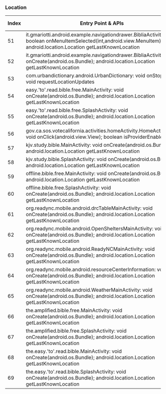 ### Location
| Index | Entry Point & APIs | Screen shot | Resource id | Label |
| ------------- | ------------- | ------------- |-------------|-------------|
| 51 | it.gmariotti.android.example.navigationdrawer.BibliaActivity: boolean onMenuItemSelected(int,android.view.MenuItem); android.location.Location getLastKnownLocation | ![](C:\Users\hfu\Documents\COSMOS\output\py\Play_win8\Books_Reference\com.teulys.bibliareinavalera1960\it.gmariotti.android.example.navigationdrawer.BibliaActivity.png) |  | |
| 52 | it.gmariotti.android.example.navigationdrawer.BibliaActivity: void onCreate(android.os.Bundle); android.location.Location getLastKnownLocation | ![](C:\Users\hfu\Documents\COSMOS\output\py\Play_win8\Books_Reference\com.teulys.bibliareinavalera1960\it.gmariotti.android.example.navigationdrawer.BibliaActivity.png) |  | |
| 53 | com.urbandictionary.android.UrbanDictionary: void onStop(); void requestLocationUpdates | ![](C:\Users\hfu\Documents\COSMOS\output\py\Play_win8\Books_Reference\com.urbandictionary.android\com.urbandictionary.android.UrbanDictionary.png) |  | F |
| 54 | easy.'to'.read.bible.free.MainActivity: void onCreate(android.os.Bundle); android.location.Location getLastKnownLocation | ![](C:\Users\hfu\Documents\COSMOS\output\py\Play_win8\Books_Reference\easy.to.read.bible.free\easy.to.read.bible.free.MainActivity.png) |  | F |
| 55 | easy.'to'.read.bible.free.SplashActivity: void onCreate(android.os.Bundle); android.location.Location getLastKnownLocation | ![](C:\Users\hfu\Documents\COSMOS\output\py\Play_win8\Books_Reference\easy.to.read.bible.free\easy.to.read.bible.free.SplashActivity.png) |  | |
| 56 | gov.ca.sos.votecalifornia.activities.homeActivity.HomeActivity$6: void onClick(android.view.View); boolean isProviderEnabled | ![](C:\Users\hfu\Documents\COSMOS\output\py\Play_win8\Books_Reference\gov.ca.sos.votecalifornia\gov.ca.sos.votecalifornia.activities.homeActivity.HomeActivity.png) |  |D |
| 57 | kjv.study.bible.MainActivity: void onCreate(android.os.Bundle); android.location.Location getLastKnownLocation | ![](C:\Users\hfu\Documents\COSMOS\output\py\Play_win8\Books_Reference\kjv.study.bible\kjv.study.bible.MainActivity.png) |  | F |
| 58 | kjv.study.bible.SplashActivity: void onCreate(android.os.Bundle); android.location.Location getLastKnownLocation | ![](C:\Users\hfu\Documents\COSMOS\output\py\Play_win8\Books_Reference\kjv.study.bible\kjv.study.bible.SplashActivity.png) |  | |
| 59 | offline.bible.free.MainActivity: void onCreate(android.os.Bundle); android.location.Location getLastKnownLocation | ![](C:\Users\hfu\Documents\COSMOS\output\py\Play_win8\Books_Reference\offline.bible.free\offline.bible.free.MainActivity.png) |  | |
| 60 | offline.bible.free.SplashActivity: void onCreate(android.os.Bundle); android.location.Location getLastKnownLocation | ![](C:\Users\hfu\Documents\COSMOS\output\py\Play_win8\Books_Reference\offline.bible.free\offline.bible.free.SplashActivity.png) |  | |
| 61 | org.readync.mobile.android.drcTableMainActivity: void onCreate(android.os.Bundle); android.location.Location getLastKnownLocation | ![](C:\Users\hfu\Documents\COSMOS\output\py\Play_win8\Books_Reference\org.readync.mobile.android\org.readync.mobile.android.drcTableMainActivity.png) |  | T |
| 62 | org.readync.mobile.android.OpenSheltersMainActivity: void onCreate(android.os.Bundle); android.location.Location getLastKnownLocation | ![](C:\Users\hfu\Documents\COSMOS\output\py\Play_win8\Books_Reference\org.readync.mobile.android\org.readync.mobile.android.OpenSheltersMainActivity.png) |  |T  |
| 63 | org.readync.mobile.android.ReadyNCMainActivity: void onCreate(android.os.Bundle); android.location.Location getLastKnownLocation | ![](C:\Users\hfu\Documents\COSMOS\output\py\Play_win8\Books_Reference\org.readync.mobile.android\org.readync.mobile.android.ReadyNCMainActivity.png) |  | D |
| 64 | org.readync.mobile.android.resourceCenterInformation: void onCreate(android.os.Bundle); android.location.Location getLastKnownLocation | ![](C:\Users\hfu\Documents\COSMOS\output\py\Play_win8\Books_Reference\org.readync.mobile.android\org.readync.mobile.android.resourceCenterInformation.png) |  | T |
| 65 | org.readync.mobile.android.WeatherMainActivity: void onCreate(android.os.Bundle); android.location.Location getLastKnownLocation | ![](C:\Users\hfu\Documents\COSMOS\output\py\Play_win8\Books_Reference\org.readync.mobile.android\org.readync.mobile.android.WeatherMainActivity.png) |  | D |
| 66 | the.amplified.bible.free.MainActivity: void onCreate(android.os.Bundle); android.location.Location getLastKnownLocation | ![](C:\Users\hfu\Documents\COSMOS\output\py\Play_win8\Books_Reference\the.amplified.bible.free\the.amplified.bible.free.MainActivity.png) |  | |
| 67 | the.amplified.bible.free.SplashActivity: void onCreate(android.os.Bundle); android.location.Location getLastKnownLocation | ![](C:\Users\hfu\Documents\COSMOS\output\py\Play_win8\Books_Reference\the.amplified.bible.free\the.amplified.bible.free.SplashActivity.png) |  | |
| 68 | the.easy.'to'.read.bible.MainActivity: void onCreate(android.os.Bundle); android.location.Location getLastKnownLocation | ![](C:\Users\hfu\Documents\COSMOS\output\py\Play_win8\Books_Reference\the.easy.to.read.bible\the.easy.to.read.bible.MainActivity.png) |  | |
| 69 | the.easy.'to'.read.bible.SplashActivity: void onCreate(android.os.Bundle); android.location.Location getLastKnownLocation | ![](C:\Users\hfu\Documents\COSMOS\output\py\Play_win8\Books_Reference\the.easy.to.read.bible\the.easy.to.read.bible.SplashActivity.png) |  | |
